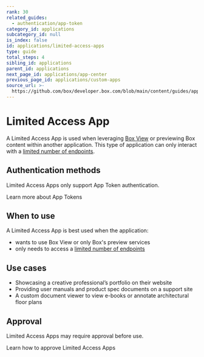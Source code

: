 ```yaml
---
rank: 30
related_guides:
  - authentication/app-token
category_id: applications
subcategory_id: null
is_index: false
id: applications/limited-access-apps
type: guide
total_steps: 4
sibling_id: applications
parent_id: applications
next_page_id: applications/app-center
previous_page_id: applications/custom-apps
source_url: >-
  https://github.com/box/developer.box.com/blob/main/content/guides/applications/limited-access-apps.md
---
```

# Limited Access App

A Limited Access App is used when leveraging [Box View][bv] or previewing Box
content within another application. This type of application can only interact
with a [limited number of endpoints][limited].

## Authentication methods

Limited Access Apps only support App Token authentication.

<CTA to='g://authentication/app-token'>

Learn more about App Tokens

</CTA>

## When to use

A Limited Access App is best used when the application:

- wants to use Box View or only Box's preview services
- only needs to access a [limited number of endpoints][limited]

## Use cases

- Showcasing a creative professional’s portfolio on their website
- Providing user manuals and product spec documents on a support site
- A custom document viewer to view e-books or annotate architectural floor plans

## Approval

Limited Access Apps may require approval before use. 

<CTA to='g://authorization/limited-access-approval'>

Learn how to approve Limited Access Apps

</CTA>

[bv]: g://embed/box-view/
[limited]: g://authentication/app-token/endpoints